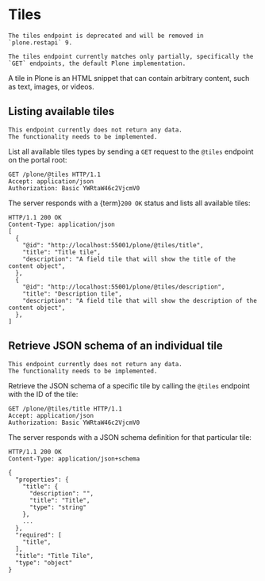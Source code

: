 # Tiles

```{warning}
The tiles endpoint is deprecated and will be removed in `plone.restapi` 9.
```

```{note}
The tiles endpoint currently matches only partially, specifically the `GET` endpoints, the default Plone implementation.
```

A tile in Plone is an HTML snippet that can contain arbitrary content, such as text, images, or videos.


## Listing available tiles

```{note}
This endpoint currently does not return any data.
The functionality needs to be implemented.
```

List all available tiles types by sending a `GET` request to the `@tiles` endpoint on the portal root:

```
GET /plone/@tiles HTTP/1.1
Accept: application/json
Authorization: Basic YWRtaW46c2VjcmV0
```

The server responds with a {term}`200 OK` status and lists all available tiles:

```
HTTP/1.1 200 OK
Content-Type: application/json
[
  {
    "@id": "http://localhost:55001/plone/@tiles/title",
    "title": "Title tile",
    "description": "A field tile that will show the title of the content object",
  },
  {
    "@id": "http://localhost:55001/plone/@tiles/description",
    "title": "Description tile",
    "description": "A field tile that will show the description of the content object",
  },
]
```


## Retrieve JSON schema of an individual tile

```{note}
This endpoint currently does not return any data.
The functionality needs to be implemented.
```

Retrieve the JSON schema of a specific tile by calling the `@tiles` endpoint with the ID of the tile:

```
GET /plone/@tiles/title HTTP/1.1
Accept: application/json
Authorization: Basic YWRtaW46c2VjcmV0
```

The server responds with a JSON schema definition for that particular tile:

```
HTTP/1.1 200 OK
Content-Type: application/json+schema

{
  "properties": {
    "title": {
      "description": "",
      "title": "Title",
      "type": "string"
    },
    ...
  },
  "required": [
    "title",
  ],
  "title": "Title Tile",
  "type": "object"
}
```
